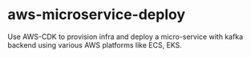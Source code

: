 # aws-microservice-deploy
Use AWS-CDK to provision infra and deploy a micro-service with kafka backend using various AWS platforms like ECS, EKS.
